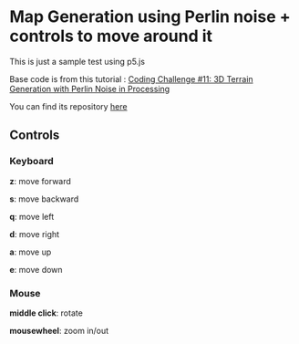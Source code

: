 # Map Generation using Perlin noise + controls to move around it
This is just a sample test using p5.js

Base code is from this tutorial : [Coding Challenge #11: 3D Terrain Generation with Perlin Noise in Processing](https://github.com/CodingTrain/Rainbow-Code/tree/master/CodingChallenges/CC_11_PerlinNoiseTerrain_p5.js)

You can find its repository [here](https://github.com/CodingTrain/Rainbow-Code/tree/master/CodingChallenges/CC_11_PerlinNoiseTerrain_p5.js)


## Controls
### Keyboard
**z**: move forward

**s**: move backward

**q**: move left

**d**: move right

**a**: move up

**e**: move down

### Mouse
**middle click**: rotate

**mousewheel**: zoom in/out

